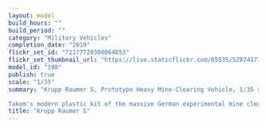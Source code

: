 ```yaml
---
layout: model
build_hours: ""
build_period: ""
category: "Military Vehicles"
completion_date: "2019"
flickr_set_id: "72177720308064853"
flickr_set_thumbnail_url: "https://live.staticflickr.com/65535/52874177038_f4f86f4d5f_m.jpg"
model_id: "198"
publish: true
scale: "1/35"
summary: "Krupp Raumer S, Prototype Heavy Mine-Clearing Vehicle, 1/35 scale  [Built 2018-19]

Takom's modern plastic kit of the massive German experimental mine clearing vehicle. I built it unmodified and added a scenic base made from Tamiya diorama pastes and a Bravo 6 figure."
title: "Krupp Raumer S"
---
```



